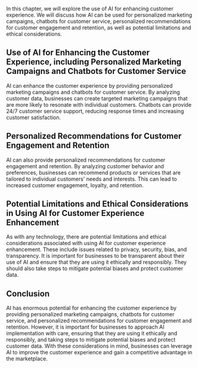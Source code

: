 
In this chapter, we will explore the use of AI for enhancing customer experience. We will discuss how AI can be used for personalized marketing campaigns, chatbots for customer service, personalized recommendations for customer engagement and retention, as well as potential limitations and ethical considerations.

Use of AI for Enhancing the Customer Experience, including Personalized Marketing Campaigns and Chatbots for Customer Service
-----------------------------------------------------------------------------------------------------------------------------

AI can enhance the customer experience by providing personalized marketing campaigns and chatbots for customer service. By analyzing customer data, businesses can create targeted marketing campaigns that are more likely to resonate with individual customers. Chatbots can provide 24/7 customer service support, reducing response times and increasing customer satisfaction.

Personalized Recommendations for Customer Engagement and Retention
------------------------------------------------------------------

AI can also provide personalized recommendations for customer engagement and retention. By analyzing customer behavior and preferences, businesses can recommend products or services that are tailored to individual customers' needs and interests. This can lead to increased customer engagement, loyalty, and retention.

Potential Limitations and Ethical Considerations in Using AI for Customer Experience Enhancement
------------------------------------------------------------------------------------------------

As with any technology, there are potential limitations and ethical considerations associated with using AI for customer experience enhancement. These include issues related to privacy, security, bias, and transparency. It is important for businesses to be transparent about their use of AI and ensure that they are using it ethically and responsibly. They should also take steps to mitigate potential biases and protect customer data.

Conclusion
----------

AI has enormous potential for enhancing the customer experience by providing personalized marketing campaigns, chatbots for customer service, and personalized recommendations for customer engagement and retention. However, it is important for businesses to approach AI implementation with care, ensuring that they are using it ethically and responsibly, and taking steps to mitigate potential biases and protect customer data. With these considerations in mind, businesses can leverage AI to improve the customer experience and gain a competitive advantage in the marketplace.
